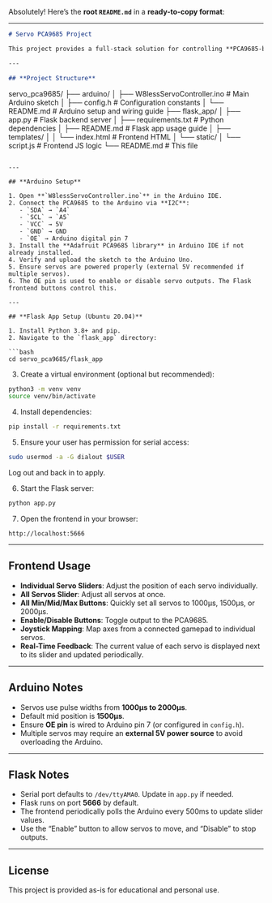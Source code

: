 Absolutely! Here’s the **root `README.md`** in a **ready-to-copy format**:

---

```markdown
# Servo PCA9685 Project

This project provides a full-stack solution for controlling **PCA9685-based servos** via an Arduino Uno and a **web-based Flask frontend**. It supports individual servo control, group controls, output enable/disable, and optional joystick mapping.

---

## **Project Structure**

```

servo\_pca9685/
├── arduino/
│   ├── W8lessServoController.ino   # Main Arduino sketch
│   ├── config.h                    # Configuration constants
│   └── README.md                   # Arduino setup and wiring guide
├── flask\_app/
│   ├── app.py                      # Flask backend server
│   ├── requirements.txt            # Python dependencies
│   ├── README.md                   # Flask app usage guide
│   ├── templates/
│   │   └── index.html              # Frontend HTML
│   └── static/
│       └── script.js               # Frontend JS logic
└── README.md                       # This file

````

---

## **Arduino Setup**

1. Open **`W8lessServoController.ino`** in the Arduino IDE.  
2. Connect the PCA9685 to the Arduino via **I2C**:
   - `SDA` → `A4`
   - `SCL` → `A5`
   - `VCC` → 5V
   - `GND` → GND
   - `OE` → Arduino digital pin 7
3. Install the **Adafruit PCA9685 library** in Arduino IDE if not already installed.  
4. Verify and upload the sketch to the Arduino Uno.  
5. Ensure servos are powered properly (external 5V recommended if multiple servos).  
6. The OE pin is used to enable or disable servo outputs. The Flask frontend buttons control this.

---

## **Flask App Setup (Ubuntu 20.04)**

1. Install Python 3.8+ and pip.
2. Navigate to the `flask_app` directory:

```bash
cd servo_pca9685/flask_app
````

3. Create a virtual environment (optional but recommended):

```bash
python3 -m venv venv
source venv/bin/activate
```

4. Install dependencies:

```bash
pip install -r requirements.txt
```

5. Ensure your user has permission for serial access:

```bash
sudo usermod -a -G dialout $USER
```

Log out and back in to apply.

6. Start the Flask server:

```bash
python app.py
```

7. Open the frontend in your browser:

```
http://localhost:5666
```

---

## **Frontend Usage**

* **Individual Servo Sliders**: Adjust the position of each servo individually.
* **All Servos Slider**: Adjust all servos at once.
* **All Min/Mid/Max Buttons**: Quickly set all servos to 1000µs, 1500µs, or 2000µs.
* **Enable/Disable Buttons**: Toggle output to the PCA9685.
* **Joystick Mapping**: Map axes from a connected gamepad to individual servos.
* **Real-Time Feedback**: The current value of each servo is displayed next to its slider and updated periodically.

---

## **Arduino Notes**

* Servos use pulse widths from **1000µs to 2000µs**.
* Default mid position is **1500µs**.
* Ensure **OE pin** is wired to Arduino pin 7 (or configured in `config.h`).
* Multiple servos may require an **external 5V power source** to avoid overloading the Arduino.

---

## **Flask Notes**

* Serial port defaults to `/dev/ttyAMA0`. Update in `app.py` if needed.
* Flask runs on port **5666** by default.
* The frontend periodically polls the Arduino every 500ms to update slider values.
* Use the “Enable” button to allow servos to move, and “Disable” to stop outputs.

---

## **License**

This project is provided as-is for educational and personal use.

